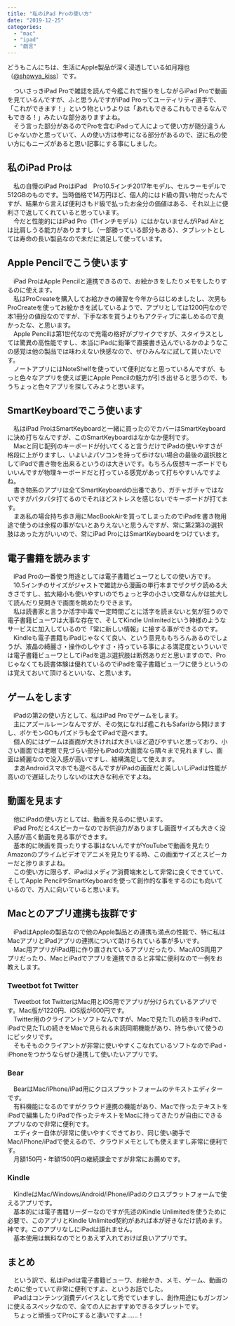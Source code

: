 ```yaml
---
title: "私のiPad Proの使い方"
date: "2019-12-25"
categories: 
  - "mac"
  - "ipad"
  - "戯言"
---
```


どうもこんにちは、生活にApple製品が深く浸透している如月翔也（[@showya\_kiss](http://twitter.com/showya_kiss)）です。  
  
　ついさっきiPad Proで雑誌を読んで今艦これで掘りをしながらiPad Proで動画を見ているんですが、ふと思うんですがiPad Proってユーティリティ選手で、「これができます！」という物というよりは「あれもできるこれもできるなんでもできる！」みたいな部分ありますよね。  
　そう言った部分があるのでProを含むiPadって人によって使い方が随分違うんじゃないかと思っていて、人の使い方は参考になる部分があるので、逆に私の使い方にもニーズがあると思い記事にする事にしました。  

## 私のiPad Proは

　私の自慢のiPad ProはiPad　Pro10.5インチ2017年モデル、セルラーモデルで512GBのものです。当時価格で14万円ほど、個人的にはド級の買い物だったんですが、結果から言えば便利さもド級で払ったお金分の価値はある、それ以上に便利さで返してくれていると思っています。  
　今だと性能的にはiPad Pro（11インチモデル）にはかないませんがiPad Airとは比肩しうる能力がありますし（一部勝っている部分もある）、タブレットとしては寿命の長い製品なので未だに満足して使っています。  

## Apple Pencilでこう使います

　iPad ProはApple Pencilと連携できるので、お絵かきをしたりメモをしたりするのに使えます。  
　私はProCreateを購入してお絵かきの練習を今年からはじめましたし、次男もProCreateを使ってお絵かきを試しているようで、アプリとしては1200円なので本1冊分の値段なのですが、下手な本を買うよりもアクティブに楽しめるので良かったな、と思います。  
　Apple Pencilは第1世代なので充電の格好がブサイクですが、スタイラスとしては驚異の高性能ですし、本当にiPadに鉛筆で直接書き込んでいるかのようなこの感覚は他の製品では味わえない快感なので、ぜひみんなに試して貰いたいです。  
　ノートアプリにはNoteShelfを使っていて便利だなと思っているんですが、もっと色々なアプリを使えば更にApple Pencilの魅力が引き出せると思うので、もうちょっと色々アプリを探してみようと思います。  

## SmartKeyboardでこう使います

　私はiPad ProはSmartKeyboardと一緒に買ったのでカバーはSmartKeyboardに決め打ちなんですが、このSmartKeyboardはなかなか便利です。  
　Macと同じ配列のキーボードが付いてくると言うだけでiPadの使いやすさが格段に上がりますし、いよいよパソコンを持って歩けない場合の最後の選択肢としてiPadで書き物を出来るというのは大きいです。もちろん仮想キーボードでもいいんですが物理キーボードだと打っている感覚があって打ちやすいんですよね。  
　書き物系のアプリは全てSmartKeyboardの出番であり、ガチャガチャではないですがパタパタ打てるのでそれほどストレスを感じないでキーボードが打てます。  
　まあ私の場合持ち歩き用にMacBookAirを買ってしまったのでiPadを書き物用途で使うのは余程の事がないとありえないと思うんですが、常に第2第3の選択肢はあった方がいいので、常にiPad ProにはSmartKeyboardをつけています。  

## 電子書籍を読みます

　iPad Proの一番使う用途としては電子書籍ビューワとしての使い方です。  
　10.5インチのサイズがジャストで雑誌から漫画の単行本までザクザク読める大きさですし、拡大縮小も使いやすいのでちょっと字の小さい文章なんかは拡大して読んだり見開きで画面を眺めたりできます。  
　私は読書家と言うか活字中毒で一定時間ごとに活字を読まないと気が狂うので電子書籍ビューワは大事な存在で、そしてKindle Unlimitedという神様のようなサービスに加入しているので「常に新しい情報」に接する事ができるのです。  
　Kindleも電子書籍もiPadじゃなくて良い、という意見ももちろんあるのでしょうが、液晶の綺麗さ・操作のしやすさ・持っている事による満足度といういいでは電子書籍ビューワとしてiPadを選ぶ選択肢は断然ありだと思いますので、Proじゃなくても読書体験は優れているのでiPadを電子書籍ビューワに使うというのは覚えておいて頂けるといいな、と思います。  

## ゲームをします

　iPadの第2の使い方として、私はiPad Proでゲームをします。  
　主にアズールレーンなんですが、その気になれば艦これもSafariから開けますし、ポケモンGOもパズドラも全てiPadで遊べます。  
　個人的にはゲームは画面が大きければ大きいほど遊びやすいと思っており、小さい画面では老眼で見づらい部分もiPadの大画面なら隅々まで見れますし、画面は綺麗なので没入感が高いですし、結構満足して使えます。  
　まあAndroidスマホでも遊べるんですがiPadの画面だと美しいしiPadは性能が高いので遅延したりしないのは大きな利点ですよね。  

## 動画を見ます

　他にiPadの使い方としては、動画を見るのに使います。  
　iPad Proだと4スピーカーなのでお供迫力がありますし画面サイズも大きく没入感が高く動画を見る事ができます。  
　基本的に映画を買ったりする事はないんですがYouTubeで動画を見たりAmazonのプライムビデオでアニメを見たりする時、この画面サイズとスピーカーだと捗りますよね。  
　この使い方に限らず、iPadはメディア消費端末として非常に良くできていて、そしてApple PencilやSmartKeyboardを使って創作的な事をするのにも向いているので、万人に向いていると思います。  

## Macとのアプリ連携も抜群です

　iPadはAppleの製品なので他のApple製品との連携も満点の性能で、特に私はMacアプリとiPadアプリの連携について助けられている事が多いです。  
　Mac用アプリがiPad用に作り直されているアプリだったり、Mac/iOS両用アプリだったり、MacとiPadでアプリを連携できると非常に便利なので一例をお教えします。  

### Tweetbot fot Twitter

　Tweetbot fot TwitterはMac用とiOS用でアプリが分けられているアプリです。Mac版が1220円、iOS版が600円です。  
　Twitter用のクライアントソフトなんですが、Macで見たTLの続きをiPadで、iPadで見たTLの続きをMacで見られる未読同期機能があり、持ち歩いて使うのにピッタリです。  
　そもそものクライアントが非常に使いやすくこなれているソフトなのでiPad・iPhoneをつかうならぜひ連携して使いたいアプリです。  

### Bear

　BearはMac/iPhone/iPad用にクロスプラットフォームのテキストエディターです。  
　有料機能になるのですがクラウド連携の機能があり、Macで作ったテキストをiPadで編集したりiPadで作ったテキストをMacに持ってきたりが自由にできるアプリなので非常に便利です。  
　エディター自体が非常に使いやすくできており、同じ使い勝手でMac/iPhone/iPadで使えるので、クラウドメモとしても使えますし非常に便利です。  
　月額150円・年額1500円の継続課金ですが非常にお薦めです。  

### Kindle

　KindleはMac/Windows/Android/iPhone/iPadのクロスプラットフォームで使えるアプリです。  
　基本的には電子書籍リーダーなのですが先述のKindle Unlimitedを使うために必要で、このアプリとKindle Unlimited契約があれば本が好きなだけ読めます。神です。このアプリなしにiPadは語れません。  
　基本使用は無料なのでとりあえず入れておけば良いアプリです。  

## まとめ

　という訳で、私はiPadは電子書籍ビューワ、お絵かき、メモ、ゲーム、動画のために使っていて非常に便利ですよ、というお話でした。  
　iPadはコンテンツ消費デバイスとして秀でていますし、創作用途にもガンガンに使えるスペックなので、全ての人におすすめできるタブレットです。  
　ちょっと頑張ってProにすると凄いですよ……！
